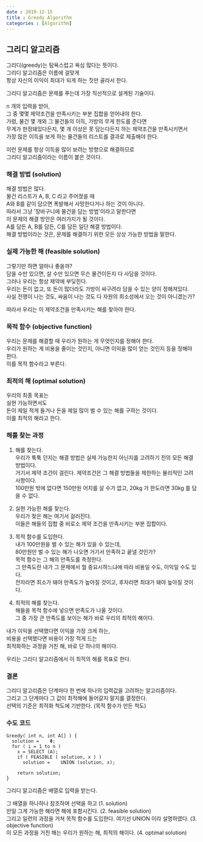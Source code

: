 ```yaml
---
date : 2019-12-15
title : Greedy Algorithm
categories : [Algorithm]
---
```


## 그리디 알고리즘  

그리디(greedy)는 탐욕스럽고 욕심 많다는 뜻이다.  
그리디 알고리즘은 이름에 걸맞게  
항상 자신의 이익이 최대가 되게 하는 짓만 골라서 한다.  

그리디 알고리즘은 문제를 푸는데 가장 직선적으로 설계된 기술이다.  

n 개의 입력을 받아,  
그 중 몇몇 제약조건을 만족시키는 부분 집합을 얻어내야 한다.  
가령, 물건 몇 개와 그 물건들의 이득, 가방의 무게 한도를 준다면    
무게가 한정돼있다든지, 몇 개 이상은 못 담는다든지 하는 제약조건을 만족시키면서  
가장 많은 이득을 보게 하는 물건들의 리스트를 결과로 제출해야 한다.  

이런 문제를 항상 이득을 많이 보려는 방향으로 해결하므로  
그리디 알고리즘이라는 이름이 붙은 것이다.  


### 해결 방법 (solution)

해결 방법은 많다.  
물건 리스트가 A, B, C 라고 주어졌을 때  
A와 B를 같이 담으면 폭발해서 사망한다거나 하는 것이 아니다.  
따라서 그냥 '장바구니에 물건을 담는 방법'이라고 말한다면  
이 문제의 해결 방안은 여러가지가 될 것이다.  
A를 담든 A, B를 담든, C를 담든 일단 해결 방법이다.  
해결 방법이라는 것은, 문제를 해결하기 위한 모든 상상 가능한 방법을 말한다.  

### 실제 가능한 해 (feasible solution)

그렇기만 하면 얼마나 좋을까?  
담을 수만 있으면, 살 수만 있으면 무슨 물건이든지 다 사담을 것이다.  
그러나 우리는 항상 제약에 부딪힌다.  
우리는 돈이 없고, 또 돈이 많더라도 가방이 싸구려라 담을 수 있는 양이 정해져있다.  
사실 전쟁이 나는 것도, 싸움이 나는 것도 다 자원의 희소성에서 오는 것이 아니겠는가?  

따라서 우리는 이 제약조건을 만족시키는 해를 찾아야 한다.  

### 목적 함수 (objective function)  

우리는 문제를 해결할 때 우리가 원하는 게 무엇인지를 정해야 한다.  
우리가 원하는 게 비용을 줄이는 것인지, 아니면 이익을 많이 얻는 것인지 등을 정해야 한다.  
이를 목적 함수라고 부른다.  

### 최적의 해 (optimal solution)

우리의 최종 목표는   
실현 가능하면서도  
돈이 제일 적게 들거나 돈을 제일 많이 벌 수 있는 해를 구하는 것이다.  
이를 최적의 해라고 한다.  

### 해를 찾는 과정 

1. 해를 찾는다.  
우리가 툭툭 던지는 해결 방법은 실제 가능한지 아닌지를 고려하기 전의 모든 해결 방법이다.  
거기서 제약 조건이 걸린다. 제약조건은 그 해결 방법들을 제한하는 물리적인 고려사항이다.  
100만원 밖에 없다면 150만원 어치를 살 수가 없고, 20kg 가 한도라면 30kg 를 담을 수 없다.  

2. 실현 가능한 해를 찾는다.  
우리가 찾은 해는 여기서 걸러진다.  
이들은 해들의 집합 중 비로소 제약 조건을 만족시키는 부분 집합이다.  

3. 목적 함수를 도입한다.  
내가 100만원을 벌 수 있는 해가 있을 수 있는데,  
80만원만 벌 수 있는 해가 나오면 거기서 만족하고 끝낼 것인가?  
목적 함수는 그 해의 만족도를 측정한다.  
그 만족도란 내가 그 문제에서 뭘 중요시하느냐에 따라 비용일 수도, 이익일 수도 있다.  
전자라면 최소가 돼야 만족도가 높아질 것이고, 후자라면 최대가 돼야 높아질 것이다.  

4. 최적의 해를 찾는다.  
해들을 목적 함수에 넣으면 만족도가 나올 것이다.  
그 중 가장 큰 만족도를 보이는 해가 바로 우리의 최적의 해이다.  

내가 이익을 선택했다면 이익을 가장 크게 하는,  
비용을 선택했다면 비용이 가장 적게 드는  
최적화하는 과정을 거친 해, 바로 단 하나의 해이다.  

우리는 그리디 알고리즘에서 이 최적의 해를 목표로 한다.  



### 결론

그리디 알고리즘은 단계마다 한 번에 하나의 입력값을 고려하는 알고리즘이다.  
그리고 그 단계마다 그 값이 최적해에 들어갈지 말지를 결정한다.  
선택의 기준은 최적화 척도에 기반한다. (목적 함수가 만든 척도)  


### 수도 코드

```pseudo
Greedy( int n, int A[] ) {
  solution =	Φ;
  for ( i = 1 to n )  
    x =	SELECT (A);
    if ( FEASIBLE ( solution, x ) )
      solution =	UNION (solution, x);

    return solution;
}
```

그리디 알고리즘은 배열로 입력을 받는다.  

그 배열을 하나하나 참조하며 선택을 하고 (1. solution)  
만일 그게 가능한 해라면 해에 포함시킨다. (2. feasible solution)  
그리고 일련의 과정을 거쳐 목적 함수를 도입한다. 여기선 UNION 이라 설명하였다. (3. objective function)  
이 모든 과정을 거친 해는 우리가 원하는 해, 최적의 해이다. (4. optimal solution)  

